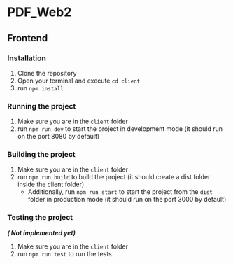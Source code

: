 
# PDF_Web2

## Frontend

### Installation

1. Clone the repository
2.  Open your terminal and execute `cd client`
3. run `npm install`

### Running the project

1. Make sure you are in the `client` folder
2. run `npm run dev` to start the project in development mode (it should run on the port 8080 by default)

### Building the project

1. Make sure you are in the `client` folder
2. run `npm run build` to build the project (it should create a dist folder inside the client folder)
    -  Additionally, run `npm run start` to start the project from the `dist` folder in production mode (it should run on the port 3000 by default)

### Testing the project 
**_( Not implemented yet)_**

1. Make sure you are in the `client` folder
2. run `npm run test` to run the tests

